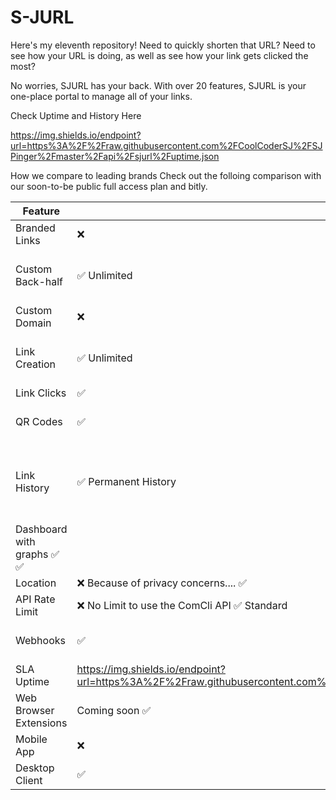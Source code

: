 # S-JURL
Here's my eleventh repository! Need to quickly shorten that URL? Need to see how your URL is doing, as well as see how your link gets clicked the most? 

No worries, SJURL has your back. With over 20 features, SJURL is your one-place portal to manage all of your links.

Check Uptime and History Here

https://img.shields.io/endpoint?url=https%3A%2F%2Fraw.githubusercontent.com%2FCoolCoderSJ%2FSJPinger%2Fmaster%2Fapi%2Fsjurl%2Fuptime.json

How we compare to leading brands
Check out the folloing comparison with our soon-to-be public full access plan and bitly.

| Feature      | SJURL | Bitly
| ----------- | ----------- | ------------- |
|   Branded Links   |   ❌    | ❌ Paid |
|   Custom Back-half |	✅ Unlimited |	❌ Limited to 50/mo in the free plan |
| Custom Domain |	❌	| ❌ Paid |
| Link Creation	| ✅ Unlimited	| ❌ 1000/mo in the free plan |
| Link Clicks	| ✅	| ✅ |
| QR Codes	| ✅	| ❌ Enterprise only  |
| Link History	| ✅ Permanent History	| ❌ 2 Years for Enterprise, 30 days for free and pro |
| Dashboard with graphs	✅	✅
| Location	| ❌ Because of privacy concerns....	✅
| API Rate Limit	| ❌ No Limit to use the ComCli API	✅ Standard
| Webhooks	| ✅	| ❌ Enterprise only
| SLA Uptime	| https://img.shields.io/endpoint?url=https%3A%2F%2Fraw.githubusercontent.com%2FCoolCoderSJ%2FSJPinger%2Fmaster%2Fapi%2Fsjurl%2Fuptime.json	| 99.9% for Enterprise |
| Web Browser Extensions	| Coming soon	✅ |
| Mobile App	| ❌	| ✅ |
| Desktop Client	| ✅	| ❌ |






